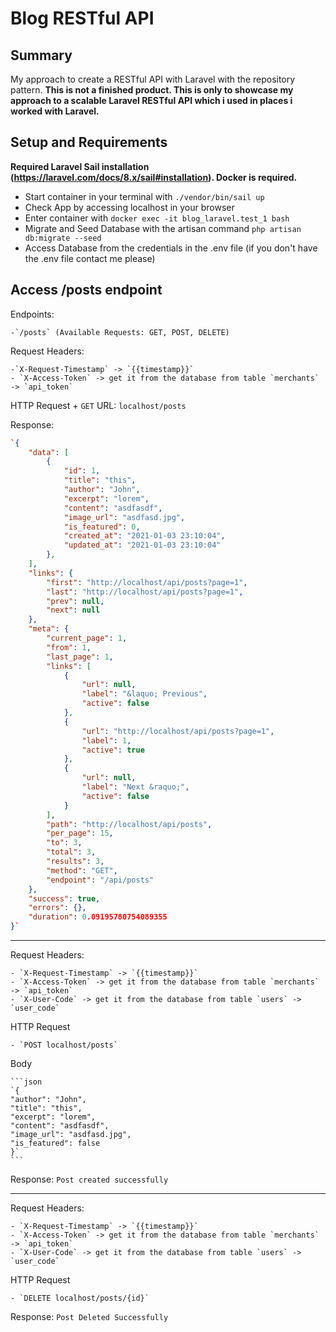 # Blog RESTful API

## Summary
My approach to create a RESTful API with Laravel with the repository pattern. __This is not a finished product. This is only to showcase my approach to a scalable Laravel RESTful API which i used in places i worked with Laravel.__

## Setup and Requirements
**Required Laravel Sail installation (https://laravel.com/docs/8.x/sail#installation). Docker is required.**

- Start container in your terminal with `./vendor/bin/sail up`
- Check App by accessing localhost in your browser
- Enter container with `docker exec -it blog_laravel.test_1 bash`
- Migrate and Seed Database with the artisan command `php artisan db:migrate --seed`
- Access Database from the credentials in the .env file (if you don't have the .env file contact me please)

## Access /posts endpoint

Endpoints:
    
    -`/posts` (Available Requests: GET, POST, DELETE)

Request Headers: 
    
    -`X-Request-Timestamp` -> `{{timestamp}}`
    - `X-Access-Token` -> get it from the database from table `merchants` -> `api_token`
    
HTTP Request
    + `GET` URL: `localhost/posts`
    
Response:
```json
`{
    "data": [
        {
            "id": 1,
            "title": "this",
            "author": "John",
            "excerpt": "lorem",
            "content": "asdfasdf",
            "image_url": "asdfasd.jpg",
            "is_featured": 0,
            "created_at": "2021-01-03 23:10:04",
            "updated_at": "2021-01-03 23:10:04"
        },
    ],
    "links": {
        "first": "http://localhost/api/posts?page=1",
        "last": "http://localhost/api/posts?page=1",
        "prev": null,
        "next": null
    },
    "meta": {
        "current_page": 1,
        "from": 1,
        "last_page": 1,
        "links": [
            {
                "url": null,
                "label": "&laquo; Previous",
                "active": false
            },
            {
                "url": "http://localhost/api/posts?page=1",
                "label": 1,
                "active": true
            },
            {
                "url": null,
                "label": "Next &raquo;",
                "active": false
            }
        ],
        "path": "http://localhost/api/posts",
        "per_page": 15,
        "to": 3,
        "total": 3,
        "results": 3,
        "method": "GET",
        "endpoint": "/api/posts"
    },
    "success": true,
    "errors": {},
    "duration": 0.09195780754089355
}`
```

-----------------------------------------------

Request Headers: 

    - `X-Request-Timestamp` -> `{{timestamp}}`
    - `X-Access-Token` -> get it from the database from table `merchants` -> `api_token`
    - `X-User-Code` -> get it from the database from table `users` -> `user_code`
    
HTTP Request

    - `POST localhost/posts`
    
Body

    ```json
    `{
    "author": "John",
    "title": "this",
    "excerpt": "lorem",
    "content": "asdfasdf",
    "image_url": "asdfasd.jpg",
    "is_featured": false
    }`
    ```
    
Response: `Post created successfully`


-----------------------------------------------

Request Headers: 

    - `X-Request-Timestamp` -> `{{timestamp}}`
    - `X-Access-Token` -> get it from the database from table `merchants` -> `api_token`
    - `X-User-Code` -> get it from the database from table `users` -> `user_code`
    
HTTP Request

    - `DELETE localhost/posts/{id}`

Response: `Post Deleted Successfully`

   
    

